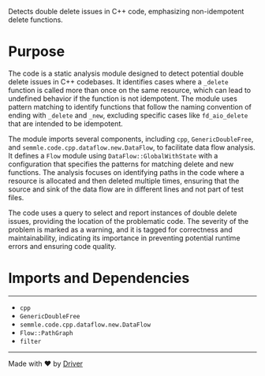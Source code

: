 <!--------------------------------------------------------------------------------->
<!-- IMPORTANT: This file is auto-generated by Driver (https://driver.ai). -------->
<!-- Manual edits may be overwritten on future commits. --------------------------->
<!--------------------------------------------------------------------------------->

Detects double delete issues in C++ code, emphasizing non-idempotent delete functions.

# Purpose
The code is a static analysis module designed to detect potential double delete issues in C++ codebases. It identifies cases where a `_delete` function is called more than once on the same resource, which can lead to undefined behavior if the function is not idempotent. The module uses pattern matching to identify functions that follow the naming convention of ending with `_delete` and `_new`, excluding specific cases like `fd_aio_delete` that are intended to be idempotent.

The module imports several components, including `cpp`, `GenericDoubleFree`, and `semmle.code.cpp.dataflow.new.DataFlow`, to facilitate data flow analysis. It defines a `Flow` module using `DataFlow::GlobalWithState` with a configuration that specifies the patterns for matching delete and new functions. The analysis focuses on identifying paths in the code where a resource is allocated and then deleted multiple times, ensuring that the source and sink of the data flow are in different lines and not part of test files.

The code uses a query to select and report instances of double delete issues, providing the location of the problematic code. The severity of the problem is marked as a warning, and it is tagged for correctness and maintainability, indicating its importance in preventing potential runtime errors and ensuring code quality.
# Imports and Dependencies

---
- `cpp`
- `GenericDoubleFree`
- `semmle.code.cpp.dataflow.new.DataFlow`
- `Flow::PathGraph`
- `filter`



---
Made with ❤️ by [Driver](https://www.driver.ai/)